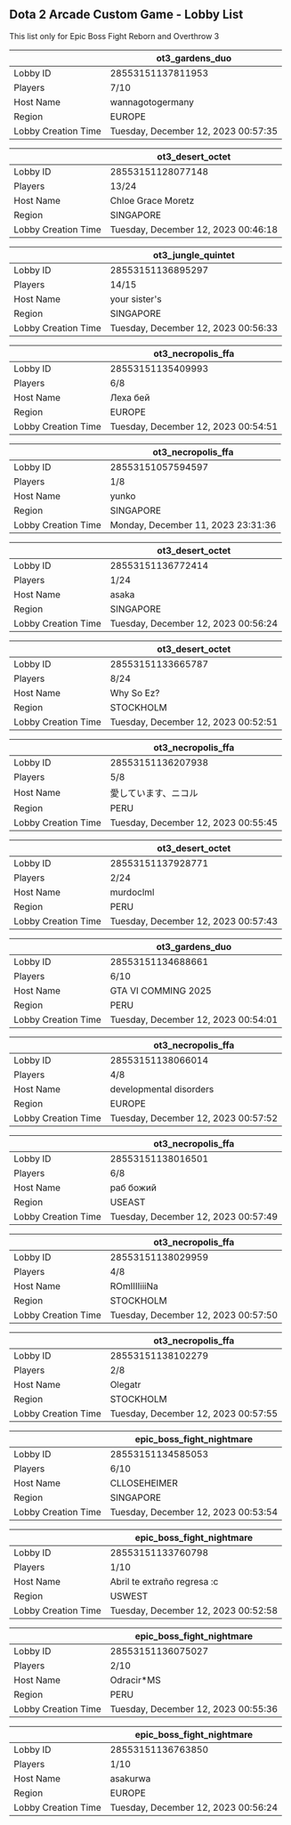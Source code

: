 ## Dota 2 Arcade Custom Game - Lobby List

This list only for Epic Boss Fight Reborn and Overthrow 3

|  | ot3_gardens_duo |
| ------ | ------ |
| Lobby ID | 28553151137811953 |
| Players | 7/10 |
| Host Name | wannagotogermany |
| Region | EUROPE |
| Lobby Creation Time | Tuesday, December 12, 2023 00:57:35 |


|  | ot3_desert_octet |
| ------ | ------ |
| Lobby ID | 28553151128077148 |
| Players | 13/24 |
| Host Name | Chloe Grace Moretz |
| Region | SINGAPORE |
| Lobby Creation Time | Tuesday, December 12, 2023 00:46:18 |


|  | ot3_jungle_quintet |
| ------ | ------ |
| Lobby ID | 28553151136895297 |
| Players | 14/15 |
| Host Name | your sister's |
| Region | SINGAPORE |
| Lobby Creation Time | Tuesday, December 12, 2023 00:56:33 |


|  | ot3_necropolis_ffa |
| ------ | ------ |
| Lobby ID | 28553151135409993 |
| Players | 6/8 |
| Host Name | Леха бей |
| Region | EUROPE |
| Lobby Creation Time | Tuesday, December 12, 2023 00:54:51 |


|  | ot3_necropolis_ffa |
| ------ | ------ |
| Lobby ID | 28553151057594597 |
| Players | 1/8 |
| Host Name | yunko |
| Region | SINGAPORE |
| Lobby Creation Time | Monday, December 11, 2023 23:31:36 |


|  | ot3_desert_octet |
| ------ | ------ |
| Lobby ID | 28553151136772414 |
| Players | 1/24 |
| Host Name | asaka |
| Region | SINGAPORE |
| Lobby Creation Time | Tuesday, December 12, 2023 00:56:24 |


|  | ot3_desert_octet |
| ------ | ------ |
| Lobby ID | 28553151133665787 |
| Players | 8/24 |
| Host Name | Why So Ez? |
| Region | STOCKHOLM |
| Lobby Creation Time | Tuesday, December 12, 2023 00:52:51 |


|  | ot3_necropolis_ffa |
| ------ | ------ |
| Lobby ID | 28553151136207938 |
| Players | 5/8 |
| Host Name | 愛しています、ニコル |
| Region | PERU |
| Lobby Creation Time | Tuesday, December 12, 2023 00:55:45 |


|  | ot3_desert_octet |
| ------ | ------ |
| Lobby ID | 28553151137928771 |
| Players | 2/24 |
| Host Name | murdoclml |
| Region | PERU |
| Lobby Creation Time | Tuesday, December 12, 2023 00:57:43 |


|  | ot3_gardens_duo |
| ------ | ------ |
| Lobby ID | 28553151134688661 |
| Players | 6/10 |
| Host Name | GTA VI COMMING 2025 |
| Region | PERU |
| Lobby Creation Time | Tuesday, December 12, 2023 00:54:01 |


|  | ot3_necropolis_ffa |
| ------ | ------ |
| Lobby ID | 28553151138066014 |
| Players | 4/8 |
| Host Name | developmental disorders |
| Region | EUROPE |
| Lobby Creation Time | Tuesday, December 12, 2023 00:57:52 |


|  | ot3_necropolis_ffa |
| ------ | ------ |
| Lobby ID | 28553151138016501 |
| Players | 6/8 |
| Host Name | раб божий |
| Region | USEAST |
| Lobby Creation Time | Tuesday, December 12, 2023 00:57:49 |


|  | ot3_necropolis_ffa |
| ------ | ------ |
| Lobby ID | 28553151138029959 |
| Players | 4/8 |
| Host Name | ROmIIIIiiiNa |
| Region | STOCKHOLM |
| Lobby Creation Time | Tuesday, December 12, 2023 00:57:50 |


|  | ot3_necropolis_ffa |
| ------ | ------ |
| Lobby ID | 28553151138102279 |
| Players | 2/8 |
| Host Name | Olegatr |
| Region | STOCKHOLM |
| Lobby Creation Time | Tuesday, December 12, 2023 00:57:55 |


|  | epic_boss_fight_nightmare |
| ------ | ------ |
| Lobby ID | 28553151134585053 |
| Players | 6/10 |
| Host Name | CLLOSEHEIMER |
| Region | SINGAPORE |
| Lobby Creation Time | Tuesday, December 12, 2023 00:53:54 |


|  | epic_boss_fight_nightmare |
| ------ | ------ |
| Lobby ID | 28553151133760798 |
| Players | 1/10 |
| Host Name | Abril te extraño regresa :c |
| Region | USWEST |
| Lobby Creation Time | Tuesday, December 12, 2023 00:52:58 |


|  | epic_boss_fight_nightmare |
| ------ | ------ |
| Lobby ID | 28553151136075027 |
| Players | 2/10 |
| Host Name | Odracir*MS |
| Region | PERU |
| Lobby Creation Time | Tuesday, December 12, 2023 00:55:36 |


|  | epic_boss_fight_nightmare |
| ------ | ------ |
| Lobby ID | 28553151136763850 |
| Players | 1/10 |
| Host Name | asakurwa |
| Region | EUROPE |
| Lobby Creation Time | Tuesday, December 12, 2023 00:56:24 |


